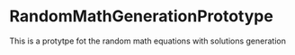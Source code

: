 # RandomMathGenerationPrototype
This is a protytpe fot the random math equations with solutions generation
